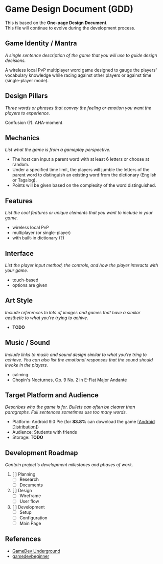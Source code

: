 # Game Design Document (GDD)

This is based on the **One-page Design Document**.  
This file will continue to evolve during the development process.

## Game Identity / Mantra

*A single sentence description of the game that you will use to guide design decisions.*

A wireless local PvP multiplayer word game designed to gauge the players' vocabulary knowledge while racing against other players or against time (single-player mode).

## Design Pillars

*Three words or phrases that convey the feeling or emotion you want the players to experience.*

Confusion (?). AHA-moment.

## Mechanics

*List what the game is from a gameplay perspective.*

- The host can input a parent word with at least 6 letters or choose at random.  
- Under a specified time limit, the players will jumble the letters of the parent word to distinguish an existing word from the dictionary (English or Tagalog).  
- Points will be given based on the complexity of the word distinguished.

## Features

*List the cool features or unique elements that you want to include in your game.*

- wireless local PvP
- multiplayer (or single-player)
- with built-in dictionary (?)

## Interface

*List the player input method, the controls, and how the player interacts with your game.*

- touch-based
- options are given

## Art Style

*Include references to lots of images and games that have a similar aesthetic to what you're trying to achive.*

- **TODO**

## Music / Sound

*Include links to music and sound design similar to what you're tring to achieve. You can also list the emotional responses that the sound should invoke in the players.*

- calming
- Chopin's Nocturnes, Op. 9 No. 2 in E-Flat Major Andante

## Target Platform and Audience

*Describes who the game is for. Bullets can often be clearer than paragraphs. Full sentences sometimes use too many words.*

- Platform: Android 9.0 Pie (for **83.8%** can download the game [[Android Distribution](https://9to5google.com/2023/06/02/android-13-june-distribution/)])
- Audience: Students with friends
- Storage: **TODO**

## Development Roadmap

*Contain project's development milestones and phases of work.*

1. [ ] Planning
    - [ ] Research
    - [ ] Documents

2. [ ] Design
    - [ ] Wireframe
    - [ ] User flow

3. [ ] Development
    - [ ] Setup
    - [ ] Configuration
    - [ ] Main Page

## References

- [GameDev Underground](https://imgv2-2-f.scribdassets.com/img/document/470888352/original/5b3a0b6b63/1683989803?v=1)
- [gamedevbeginner](https://gamedevbeginner.com/wp-content/uploads/GDD-example-2.png)
